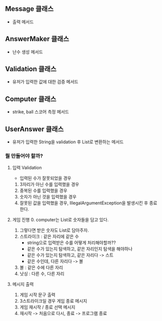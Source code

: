 ## Message 클래스
- 출력 메서드

## AnswerMaker 클래스
- 난수 생성 메서드

## Validation 클래스
- 유저가 입력한 값에 대한 검증 메서드

## Computer 클래스
- strike, ball 스코어 측정 메서드

## UserAnswer 클래스
- 유저가 입력한 String을 validation 후 List<Integer>로 변환하는 메서드



### 뭘 만들어야 할까?

1. 입력 Validation
    - 입력된 수가 잘못되었을 경우
    1. 3자리가 아닌 수를 입력했을 경우
    2. 중복된 수를 입력했을 경우
    3. 숫자가 아닌 것을 입력했을 경우
    4. 잘못된 값을 입력했을 경우, IllegalArgumentException을 발생시킨 후 종료한다.

2. 게임 진행
    0. computer는 List<Integer>로 숫자들을 담고 있다.
    1. 그렇다면 받은 숫자도 List<Integer>로 담아주자.
    1. 스트라이크 : 같은 자리에 같은 수
        - string으로 입력받은 수를 어떻게 처리해야할까??
        - 같은 수가 있는지 탐색하고, 같은 자리인지 탐색을 해야하나
        - 같은 수가 있는지 탐색하고, 같은 자리다 -> 스트
        - 같은 수인데, 다른 자리다 -> 볼
    2. 볼 : 같은 수에 다른 자리
    3. 낫싱 : 다른 수, 다른 자리

3. 메시지 출력
    1. 게임 시작 문구 출력
    2. 3스트라이크일 경우 게임 종료 메시지
    3. 게임 재시작 / 종료 선택 메시지
    4. 재시작 -> 처음으로 다시, 종료 -> 프로그램 종료